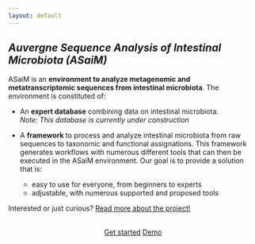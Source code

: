```yaml
---
layout: default
---
```


## _**A**uvergne **S**equence **A**nalysis of **I**ntestinal **M**icrobiota (ASaiM)_

ASaiM is an **environment to analyze metagenomic and metatranscriptomic sequences
from intestinal microbiota**. The environment is constituted of:

- An **expert database** combining data on intestinal microbiota.
<br>_Note: This database is currently under construction_

- A **framework** to process and analyze intestinal microbiota from raw sequences
  to taxonomic and functional assignations. This framework generates workflows 
  with numerous different tools that can then be executed in the ASaiM environment. 
  Our goal is to provide a solution that is:
    - easy to use for everyone, from beginners to experts
    - adjustable, with numerous supported and proposed tools

Interested or just curious? [Read more about the project!](/about.html)

<center>
  <br>
  <a href="{{ site.documentation_page }}" class="get-started"><i class="fa fa-book"></i> Get started</a>
  <a href="https://asaim.readthedocs.org/en/latest/tutorial.html" class="get-started"><i class="fa fa-flask"></i> Demo</a>
</center>
